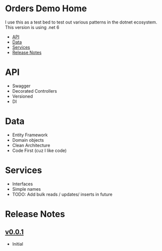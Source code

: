 # Orders Demo Home

I use this as a test bed to test out various patterns in the dotnet ecosystem. This version is using .net 6

* [API](#api)
* [Data](#data)
* [Services](#services)
* [Release Notes](#release-notes)

# API

* Swagger
* Decorated Controllers
* Versioned
* DI


# Data

* Entity Framework
* Domain objects
* Clean Architecture
* Code First (cuz I like code)

# Services

* Interfaces
* Simple names
*  TODO: Add bulk reads / updates/ inserts in future



# Release Notes

## [v0.0.1](https://github.com/jed-stewart/Orders/releases/tag/v0.0.1)

* Initial

